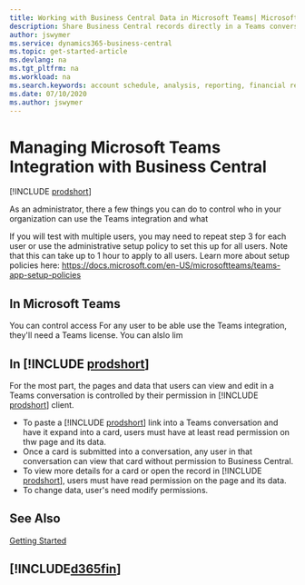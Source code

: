 ```yaml
---
title: Working with Business Central Data in Microsoft Teams| Microsoft Docs
description: Share Business Central records directly in a Teams conversation.
author: jswymer
ms.service: dynamics365-business-central
ms.topic: get-started-article
ms.devlang: na
ms.tgt_pltfrm: na
ms.workload: na
ms.search.keywords: account schedule, analysis, reporting, financial report, business intelligence, KPI
ms.date: 07/10/2020
ms.author: jswymer
---
```


# Managing Microsoft Teams Integration with Business Central

[!INCLUDE [prodshort](includes/2020rw_online_only.md)]

As an administrator, there a few things you can do to control who in your organization can use the Teams integration and what


If you will test with multiple users, you may need to repeat step 3 for each user or use the administrative setup policy to set this up for all users. Note that this can take up to 1 hour to apply to all users. Learn more about setup policies here: https://docs.microsoft.com/en-US/microsoftteams/teams-app-setup-policies


## In Microsoft Teams

You can control access For any user to be able use the Teams integration, they'll need a Teams license. You can alslo lim



## In [!INCLUDE [prodshort](includes/prodshort.md)]

For the most part, the pages and data that users can view and edit in a Teams conversation is controlled by their permission in [!INCLUDE [prodshort](includes/prodshort.md)] client.

- To paste a [!INCLUDE [prodshort](includes/prodshort.md)] link into a Teams conversation and have it expand into a card, users must have at least read permission on thw page and its data.
- Once a card is submitted into a conversation, any user in that conversation can view that card without permission to Business Central.
- To view more details for a card or open the record in [!INCLUDE [prodshort](includes/prodshort.md)], users must have read permission on the page and its data.
- To change data, user's need modify permissions.



## See Also

[Getting Started](product-get-started.md)  

## [!INCLUDE[d365fin](includes/free_trial_md.md)]  
